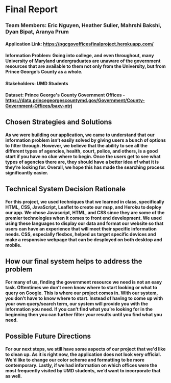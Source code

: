 # Final Report
### Team Members: Eric Nguyen, Heather Sulier, Mahrshi Bakshi, Dyan Bipat, Aranya Prum 
#### Application Link: https://pgcgovofficesfinalproject.herokuapp.com/ 
#### Information Problem: Going into college, and even throughout, many University of Maryland undergraduates are unaware of the government resources that are available to them not only from the University, but from Prince George’s County as a whole.
#### Stakeholders: UMD Students
#### Dataset: Prince George's County Government Offices - https://data.princegeorgescountymd.gov/Government/County-Government-Offices/baxv-ntrj
## Chosen Strategies and Solutions
#### As we were building our application, we came to understand that our information problem isn’t easily solved by giving users a bunch of options to filter through. However, we believe that the ability to see all the different types of agencies, health, court, police, and others, is a good start if you have no clue where to begin. Once the users get to see what types of agencies there are, they should have a better idea of what it is they’re looking for. Overall, we hope this has made the searching process significantly easier.
## Technical System Decision Rationale
#### For this project, we used techniques that we learned in class, specifically HTML, CSS, JavaScript, Leaflet to create our map, and Heroku to deploy our app. We chose Javascript, HTML, and CSS since they are some of the premier technologies when it comes to front end development. We used  using these languages to display our data and format our website so that users can have an experience that will meet their specific information needs. CSS, especially flexbox, helped us target specific devices and make a responsive webpage that can be desployed on both desktop and mobile.
## How our final system helps to address the problem
#### For many of us, finding the government resource we need is not an easy task. Oftentimes we don’t even know where to start looking or what to query on Google. This is where our project comes in. With our system, you don’t have to know where to start. Instead of having to come up with your own query/search term, our system will provide you with the information you need. If you can’t find what you’re looking for in the beginning then you can further filter your results until you find what you need.
## Possible Future Directions
#### For our next steps, we still have some aspects of our project that we'd like to clean up. As it is right now, the application does not look very official. We'd like to change our color scheme and formatting to be more contemporary. Lastly, if we had information on which offices were the most frequently visited by UMD students, we’d want to incorporate that as well.
